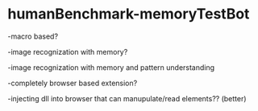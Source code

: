 # humanBenchmark-memoryTestBot

-macro based?

-image recognization with memory?

-image recognization with memory and pattern understanding

-completely browser based extension?

-injecting dll into browser that can manupulate/read elements?? (better)

